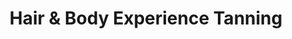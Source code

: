 ---
title: "Hair & Body Experience Tanning"
url: /camillus/hair-and-body-experience-tanning/
shop: beauty
---